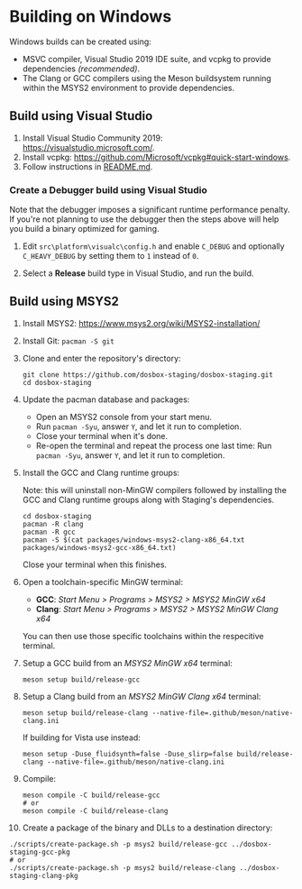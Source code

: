 # Building on Windows

Windows builds can be created using:

- MSVC compiler, Visual Studio 2019 IDE suite, and vcpkg to provide dependencies
  *(recommended)*.
- The Clang or GCC compilers using the Meson buildsystem running within the
  MSYS2 environment to provide dependencies.


## Build using Visual Studio

1. Install Visual Studio Community 2019: <https://visualstudio.microsoft.com/>.
2. Install vcpkg: <https://github.com/Microsoft/vcpkg#quick-start-windows>.
3. Follow instructions in [README.md](/README.md).

### Create a Debugger build using Visual Studio

Note that the debugger imposes a significant runtime performance penalty.
If you're not planning to use the debugger then the steps above will help
you build a binary optimized for gaming.

1. Edit `src\platform\visualc\config.h` and enable `C_DEBUG` and optionally
  `C_HEAVY_DEBUG` by setting them to `1` instead of `0`.

2. Select a **Release** build type in Visual Studio, and run the build.


## Build using MSYS2

1. Install MSYS2: <https://www.msys2.org/wiki/MSYS2-installation/>

2. Install Git: `pacman -S git`

3. Clone and enter the repository's directory:

    ``` shell
    git clone https://github.com/dosbox-staging/dosbox-staging.git
    cd dosbox-staging
    ```

4. Update the pacman database and packages:

   - Open an MSYS2 console from your start menu.
   - Run `pacman -Syu`, answer `Y`, and let it run to completion.
   - Close your terminal when it's done.
   - Re-open the terminal and repeat the process one last time: Run `pacman -Syu`, answer `Y`, and let it run to completion.

5. Install the GCC and Clang runtime groups:

   Note: this will uninstall non-MinGW compilers followed by installing
   the GCC and Clang runtime groups along with Staging's dependencies.

    ``` shell
    cd dosbox-staging
    pacman -R clang
    pacman -R gcc
    pacman -S $(cat packages/windows-msys2-clang-x86_64.txt packages/windows-msys2-gcc-x86_64.txt)
    ```

   Close your terminal when this finishes.

6. Open a toolchain-specific MinGW terminal:

   - **GCC**: _Start Menu > Programs > MSYS2 > MSYS2 MinGW x64_
   - **Clang**: _Start Menu > Programs > MSYS2 > MSYS2 MinGW Clang x64_

   You can then use those specific toolchains within the
   respecitive terminal.

7. Setup a GCC build from an *MSYS2 MinGW x64* terminal:

   ``` shell
   meson setup build/release-gcc
   ```

8. Setup a Clang build from an *MSYS2 MinGW Clang x64* terminal:

   ``` shell
   meson setup build/release-clang --native-file=.github/meson/native-clang.ini
   ```

   If building for Vista use instead:

   ``` shell
   meson setup -Duse_fluidsynth=false -Duse_slirp=false build/release-clang --native-file=.github/meson/native-clang.ini
   ```   

9. Compile:

   ``` shell
   meson compile -C build/release-gcc
   # or
   meson compile -C build/release-clang
   ```

10. Create a package of the binary and DLLs to a destination directory:

   ``` shell
   ./scripts/create-package.sh -p msys2 build/release-gcc ../dosbox-staging-gcc-pkg
   # or
   ./scripts/create-package.sh -p msys2 build/release-clang ../dosbox-staging-clang-pkg
   ```
